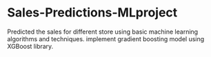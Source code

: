 # Sales-Predictions-MLproject
Predicted the sales for different store using basic machine learning algorithms and techniques. implement gradient boosting model using XGBoost library.
